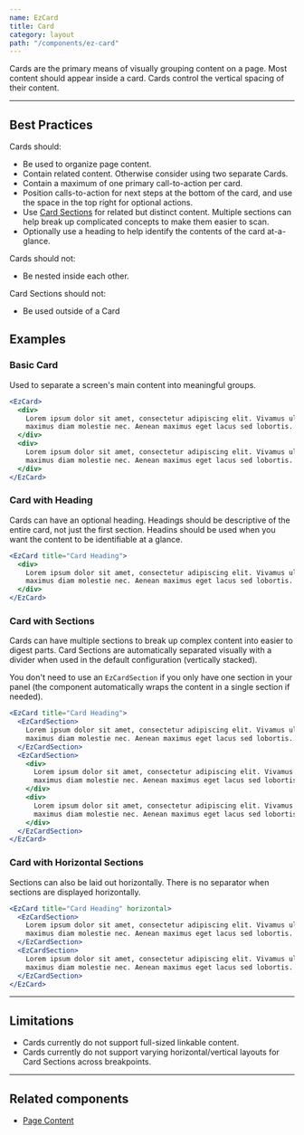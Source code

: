 ```yaml
---
name: EzCard
title: Card
category: layout
path: "/components/ez-card"
---
```


Cards are the primary means of visually grouping content on a page. Most content should appear inside a card. Cards control the vertical spacing of their content.

---

## Best Practices

Cards should:

* Be used to organize page content.
* Contain related content. Otherwise consider using two separate Cards.
* Contain a maximum of one primary call-to-action per card.
* Position calls-to-action for next steps at the bottom of the card, and use the space in the top right for optional actions.
* Use [Card Sections](#card-with-sections) for related but distinct content. Multiple sections can help break up complicated concepts to make them easier to scan.
* Optionally use a heading to help identify the contents of the card at-a-glance.

Cards should not:

* Be nested inside each other.

Card Sections should not:

* Be used outside of a Card

## Examples

### Basic Card

Used to separate a screen's main content into meaningful groups.

```jsx
<EzCard>
  <div>
    Lorem ipsum dolor sit amet, consectetur adipiscing elit. Vivamus ultrices finibus purus, in
    maximus diam molestie nec. Aenean maximus eget lacus sed lobortis.
  </div>
  <div>
    Lorem ipsum dolor sit amet, consectetur adipiscing elit. Vivamus ultrices finibus purus, in
    maximus diam molestie nec. Aenean maximus eget lacus sed lobortis.
  </div>
</EzCard>
```

### Card with Heading

Cards can have an optional heading. Headings should be descriptive of the entire card, not just the first section. Headins should be used when you want the content to be identifiable at a glance.

```jsx
<EzCard title="Card Heading">
  <div>
    Lorem ipsum dolor sit amet, consectetur adipiscing elit. Vivamus ultrices finibus purus, in
    maximus diam molestie nec. Aenean maximus eget lacus sed lobortis.
  </div>
</EzCard>
```

### Card with Sections

Cards can have multiple sections to break up complex content into easier to digest parts. Card Sections are automatically separated visually with a divider when used in the default configuration (vertically stacked).

You don't need to use an `EzCardSection` if you only have one section in your panel (the component automatically wraps the content in a single section if needed).

```jsx
<EzCard title="Card Heading">
  <EzCardSection>
    Lorem ipsum dolor sit amet, consectetur adipiscing elit. Vivamus ultrices finibus purus, in
    maximus diam molestie nec. Aenean maximus eget lacus sed lobortis.
  </EzCardSection>
  <EzCardSection>
    <div>
      Lorem ipsum dolor sit amet, consectetur adipiscing elit. Vivamus ultrices finibus purus, in
      maximus diam molestie nec. Aenean maximus eget lacus sed lobortis.
    </div>
    <div>
      Lorem ipsum dolor sit amet, consectetur adipiscing elit. Vivamus ultrices finibus purus, in
      maximus diam molestie nec. Aenean maximus eget lacus sed lobortis.
    </div>
  </EzCardSection>
</EzCard>
```

### Card with Horizontal Sections

Sections can also be laid out horizontally. There is no separator when sections are displayed horizontally.

```jsx
<EzCard title="Card Heading" horizontal>
  <EzCardSection>
    Lorem ipsum dolor sit amet, consectetur adipiscing elit. Vivamus ultrices finibus purus, in
    maximus diam molestie nec. Aenean maximus eget lacus sed lobortis.
  </EzCardSection>
  <EzCardSection>
    Lorem ipsum dolor sit amet, consectetur adipiscing elit. Vivamus ultrices finibus purus, in
    maximus diam molestie nec. Aenean maximus eget lacus sed lobortis.
  </EzCardSection>
</EzCard>
```

---

## Limitations

* Cards currently do not support full-sized linkable content.
* Cards currently do not support varying horizontal/vertical layouts for Card Sections across breakpoints.

---

## Related components

* [Page Content](./ez-page-content)
